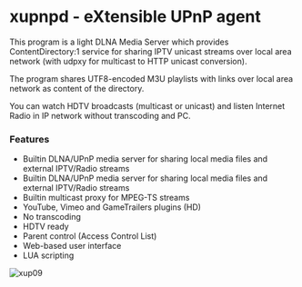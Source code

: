 # xupnpd - eXtensible UPnP agent 

This program is a light DLNA Media Server which provides ContentDirectory:1 service for sharing IPTV unicast streams over local area network (with udpxy for multicast to HTTP unicast conversion).

The program shares UTF8-encoded M3U playlists with links over local area network as content of the directory.

You can watch HDTV broadcasts (multicast or unicast) and listen Internet Radio in IP network without transcoding and PC. 

### Features

  * Builtin DLNA/UPnP media server for sharing local media files and external IPTV/Radio streams
  * Builtin DLNA/UPnP media server for sharing local media files and external IPTV/Radio streams
  * Builtin multicast proxy for MPEG-TS streams
  * YouTube, Vimeo and GameTrailers plugins (HD)
  * No transcoding
  * HDTV ready
  * Parent control (Access Control List)
  * Web-based user interface
  * LUA scripting  
  
  ![xup09](https://user-images.githubusercontent.com/24189833/40629469-a1c1852c-62cb-11e8-9dcc-db441f442b71.png)
    

